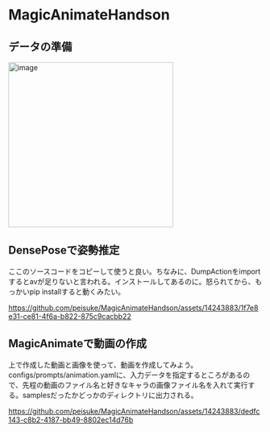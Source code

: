 # MagicAnimateHandson

## データの準備

<img width="327" alt="image" src="https://github.com/peisuke/MagicAnimateHandson/assets/14243883/5f9a0f79-b79b-469c-a4e0-15cde70c1d40">

## DensePoseで姿勢推定
ここのソースコードをコピーして使うと良い。ちなみに、DumpActionをimportするとavが足りないと言われる。インストールしてあるのに。怒られてから、もっかいpip installすると動くみたい。

https://github.com/peisuke/MagicAnimateHandson/assets/14243883/1f7e8e31-ce81-4f6a-b822-875c9cacbb22

## MagicAnimateで動画の作成

上で作成した動画と画像を使って、動画を作成してみよう。configs/prompts/animation.yamlに、入力データを指定するところがあるので、先程の動画のファイル名と好きなキャラの画像ファイル名を入れて実行する。samplesだったかどっかのディレクトリに出力される。

https://github.com/peisuke/MagicAnimateHandson/assets/14243883/dedfc143-c8b2-4187-bb49-8802ec14d76b
